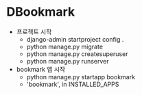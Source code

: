 # DBookmark

- 프로젝트 시작
    - django-admin startproject config .
    - python manage.py migrate
    - python manage.py createsuperuser
    - python manage.py runserver
- bookmark 앱 시작
    - python manage.py startapp bookmark
    - 'bookmark', in INSTALLED_APPS

    
